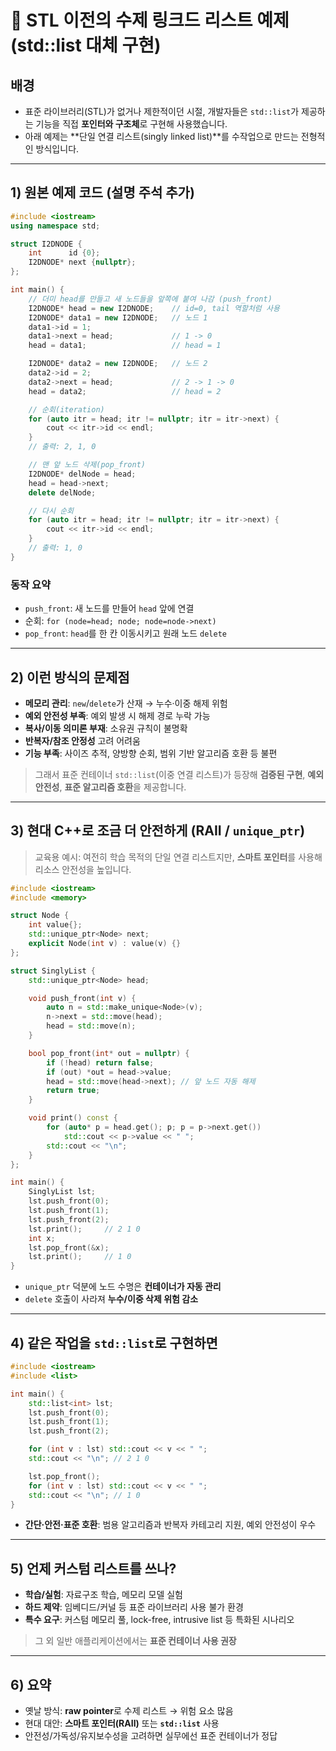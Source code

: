 # 🧵 STL 이전의 수제 링크드 리스트 예제 (std::list 대체 구현)

## **배경**  
- 표준 라이브러리(STL)가 없거나 제한적이던 시절, 개발자들은 `std::list`가 제공하는 기능을 직접 **포인터와 구조체**로 구현해 사용했습니다.  
- 아래 예제는 **단일 연결 리스트(singly linked list)**를 수작업으로 만드는 전형적인 방식입니다.

---

## 1) 원본 예제 코드 (설명 주석 추가)

```cpp
#include <iostream>
using namespace std;

struct I2DNODE {
    int      id {0};
    I2DNODE* next {nullptr};
};

int main() {
    // 더미 head를 만들고 새 노드들을 앞쪽에 붙여 나감 (push_front)
    I2DNODE* head = new I2DNODE;    // id=0, tail 역할처럼 사용
    I2DNODE* data1 = new I2DNODE;   // 노드 1
    data1->id = 1;
    data1->next = head;             // 1 -> 0
    head = data1;                   // head = 1

    I2DNODE* data2 = new I2DNODE;   // 노드 2
    data2->id = 2;
    data2->next = head;             // 2 -> 1 -> 0
    head = data2;                   // head = 2

    // 순회(iteration)
    for (auto itr = head; itr != nullptr; itr = itr->next) {
        cout << itr->id << endl;
    }
    // 출력: 2, 1, 0

    // 맨 앞 노드 삭제(pop_front)
    I2DNODE* delNode = head;
    head = head->next;
    delete delNode;

    // 다시 순회
    for (auto itr = head; itr != nullptr; itr = itr->next) {
        cout << itr->id << endl;
    }
    // 출력: 1, 0
}
```

### 동작 요약
- `push_front`: 새 노드를 만들어 `head` 앞에 연결
- 순회: `for (node=head; node; node=node->next)`
- `pop_front`: `head`를 한 칸 이동시키고 원래 노드 `delete`

---

## 2) 이런 방식의 **문제점**
- **메모리 관리**: `new`/`delete`가 산재 → 누수·이중 해제 위험
- **예외 안전성 부족**: 예외 발생 시 해제 경로 누락 가능
- **복사/이동 의미론 부재**: 소유권 규칙이 불명확
- **반복자/참조 안정성** 고려 어려움
- **기능 부족**: 사이즈 추적, 양방향 순회, 범위 기반 알고리즘 호환 등 불편

> 그래서 표준 컨테이너 `std::list`(이중 연결 리스트)가 등장해 **검증된 구현**, **예외 안전성**,
> **표준 알고리즘 호환**을 제공합니다.

---

## 3) 현대 C++로 조금 더 안전하게 (RAII / `unique_ptr`)

> 교육용 예시: 여전히 학습 목적의 단일 연결 리스트지만, **스마트 포인터**를 사용해 리소스 안전성을 높입니다.

```cpp
#include <iostream>
#include <memory>

struct Node {
    int value{};
    std::unique_ptr<Node> next;
    explicit Node(int v) : value(v) {}
};

struct SinglyList {
    std::unique_ptr<Node> head;

    void push_front(int v) {
        auto n = std::make_unique<Node>(v);
        n->next = std::move(head);
        head = std::move(n);
    }

    bool pop_front(int* out = nullptr) {
        if (!head) return false;
        if (out) *out = head->value;
        head = std::move(head->next); // 앞 노드 자동 해제
        return true;
    }

    void print() const {
        for (auto* p = head.get(); p; p = p->next.get())
            std::cout << p->value << " ";
        std::cout << "\n";
    }
};

int main() {
    SinglyList lst;
    lst.push_front(0);
    lst.push_front(1);
    lst.push_front(2);
    lst.print();     // 2 1 0
    int x;
    lst.pop_front(&x);
    lst.print();     // 1 0
}
```

- `unique_ptr` 덕분에 노드 수명은 **컨테이너가 자동 관리**
- `delete` 호출이 사라져 **누수/이중 삭제 위험 감소**

---

## 4) 같은 작업을 `std::list`로 구현하면

```cpp
#include <iostream>
#include <list>

int main() {
    std::list<int> lst;
    lst.push_front(0);
    lst.push_front(1);
    lst.push_front(2);

    for (int v : lst) std::cout << v << " ";
    std::cout << "\n"; // 2 1 0

    lst.pop_front();
    for (int v : lst) std::cout << v << " ";
    std::cout << "\n"; // 1 0
}
```

- **간단·안전·표준 호환**: 범용 알고리즘과 반복자 카테고리 지원, 예외 안전성이 우수

---

## 5) 언제 커스텀 리스트를 쓰나?
- **학습/실험**: 자료구조 학습, 메모리 모델 실험
- **하드 제약**: 임베디드/커널 등 표준 라이브러리 사용 불가 환경
- **특수 요구**: 커스텀 메모리 풀, lock-free, intrusive list 등 특화된 시나리오

> 그 외 일반 애플리케이션에서는 **표준 컨테이너 사용 권장**

---

## 6) 요약
- 옛날 방식: **raw pointer**로 수제 리스트 → 위험 요소 많음
- 현대 대안: **스마트 포인터(RAII)** 또는 **`std::list`** 사용
- 안전성/가독성/유지보수성을 고려하면 실무에선 표준 컨테이너가 정답
